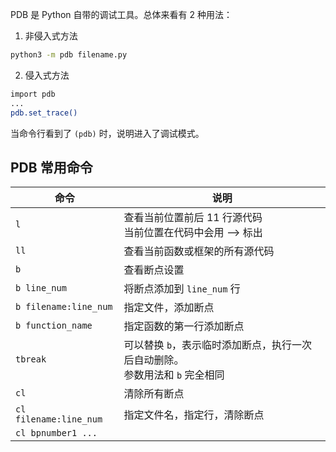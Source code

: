 PDB 是 Python 自带的调试工具。总体来看有 2 种用法：

1. 非侵入式方法

```sh
python3 -m pdb filename.py
```

2. 侵入式方法

```sh
import pdb
...
pdb.set_trace()
```

当命令行看到了 `(pdb)` 时，说明进入了调试模式。

## PDB  常用命令

| 命令                   | 说明                                                         |
| ---------------------- | ------------------------------------------------------------ |
| `l`                    | 查看当前位置前后 11 行源代码<br>当前位置在代码中会用 --> 标出 |
| `ll`                   | 查看当前函数或框架的所有源代码                               |
| `b`                    | 查看断点设置                                                 |
| `b line_num`           | 将断点添加到 `line_num` 行                                   |
| `b filename:line_num`  | 指定文件，添加断点                                           |
| `b function_name`      | 指定函数的第一行添加断点                                     |
| `tbreak`               | 可以替换 `b`，表示临时添加断点，执行一次后自动删除。<br>参数用法和 `b` 完全相同 |
| `cl`                   | 清除所有断点                                                 |
| `cl filename:line_num` | 指定文件名，指定行，清除断点                                 |
| `cl bpnumber1 ...`     |                                                              |